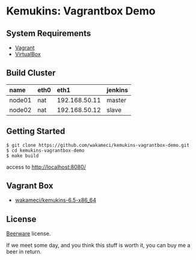 Kemukins: Vagrantbox Demo
=========================

System Requirements
-------------------

+ [Vagrant](http://www.vagrantup.com/downloads.html)
+ [VirtualBox](https://www.virtualbox.org/wiki/Downloads)

Build Cluster
--------------

| name   | eth0 | eth1          | jenkins |
|:-------|:-----|:--------------|:--------|
| node01 | nat  | 192.168.50.11 | master  |
| node02 | nat  | 192.168.50.12 | slave   |

Getting Started
---------------

```
$ git clone https://github.com/wakameci/kemukins-vagrantbox-demo.git
$ cd kemukins-vagrantbox-demo
$ make build
```

access to [http://localhost:8080/](http://localhost:8080/)

Vagrant Box
-----------

+ [wakameci/kemukins-6.5-x86_64](https://vagrantcloud.com/wakameci/kemukins-6.5-x86_64)

License
-------

[Beerware](http://en.wikipedia.org/wiki/Beerware) license.

If we meet some day, and you think this stuff is worth it, you can buy me a beer in return.

